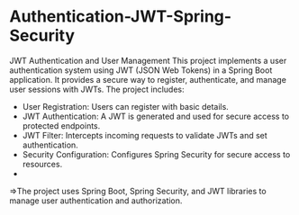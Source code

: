 # Authentication-JWT-Spring-Security
JWT Authentication and User Management
This project implements a user authentication system using JWT (JSON Web Tokens) in a Spring Boot application. It provides a secure way to register, authenticate, and manage user sessions with JWTs.
The project includes:
- User Registration: Users can register with basic details.
- JWT Authentication: A JWT is generated and used for secure access to protected endpoints.
- JWT Filter: Intercepts incoming requests to validate JWTs and set authentication.
- Security Configuration: Configures Spring Security for secure access to resources.
-
=>The project uses Spring Boot, Spring Security, and JWT libraries to manage user authentication and authorization.
